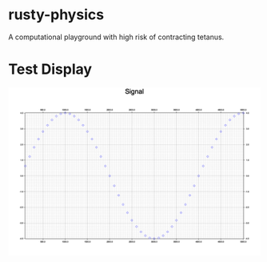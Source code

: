 # rusty-physics

A computational playground with high risk of contracting tetanus.

# Test Display

![A Sine Curve](/img/test.png)